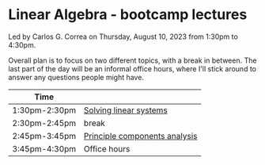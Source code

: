# Linear Algebra - bootcamp lectures

Led by Carlos G. Correa on Thursday, August 10, 2023 from 1:30pm to 4:30pm.

Overall plan is to focus on two different topics, with a break in between. The last part of the day will be an informal office hours, where I'll stick around to answer any questions people might have.

|Time||
|---|---|
|1:30pm-2:30pm|[Solving linear systems](solve-linear-eq.ipynb)|
|2:30pm-2:45pm|break|
|2:45pm-3:45pm|[Principle components analysis](pca.ipynb)|
|3:45pm-4:30pm|Office hours|
